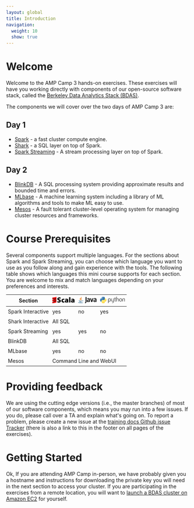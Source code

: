 ```yaml
---
layout: global
title: Introduction
navigation:
  weight: 10
  show: true
---
```


# Welcome
Welcome to the AMP Camp 3 hands-on exercises. These exercises will have you working directly with components of our open-source software stack,
called the <a href="https://amplab.cs.berkeley.edu/software/">Berkeley Data Analytics Stack
(BDAS)</a>.


The components we will cover over the two days of AMP Camp 3 are:

## Day 1

* [Spark](http://spark.incubator.apache.org) - a fast cluster compute engine.
* [Shark](http://shark.cs.berkeley.edu) - a SQL layer on top of Spark.
* [Spark Streaming](http://spark-project.org/docs/latest/streaming-programming-guide.html) - A stream processing layer on top of Spark.

## Day 2
* [BlinkDB](http://blinkdb.org) - A SQL processing system providing approximate results and bounded time and errors.
* [MLbase](http://mlbase.org) - A machine learning system including a library of ML algorithms and tools to make ML easy to use.
* [Mesos](http://mesos.apache.org) - A fault tolerant cluster-level operating system for managing cluster resources and frameworks.


# Course Prerequisites
Several components support multiple languages. For the sections about Spark and Spark Streaming, you can choose which language you want to use as you follow along and gain experience with the tools. The following table shows which languages this mini course supports for each section. You are welcome to mix and match languages depending on your preferences and interests.

<center>
<style type="text/css">
table td, table th {
  padding: 5px;
}
</style>
<table class="bordered">
<thead>
<tr>
  <th>Section</th>
    <th><img src="img/scala-sm.png"/></th>
    <th><img src="img/java-sm.png"/></th>
    <th><img src="img/python-sm.png"/>
  </th>
</tr>
</thead><tbody>
<tr>
  <td>Spark Interactive</td>
  <td class="yes">yes</td>
  <td class="no">no</td>
  <td class="yes">yes</td>
</tr><tr>
  <td>Shark Interactive</td>
  <td colspan="3" class="yes">All SQL</td>
</tr><tr>
  <td>Spark Streaming</td>
  <td class="yes">yes</td>
  <td class="yes">yes</td>
  <td class="no">no</td>
</tr><tr>
  <td>BlinkDB</td>
  <td colspan="3" class="yes">All SQL</td>
</tr><tr>
  <td>MLbase</td>
  <td class="yes">yes</td>
  <td class="no">no</td>
  <td class="no">no</td>
</tr><tr>
  <td>Mesos</td>
  <td colspan="3" class="yes">Command Line and WebUI</td>
</tr>
</tbody>
</table>
</center>

# Providing feedback
We are using the cutting edge versions (i.e., the master branches) of most of our software components, which means you may run into a few issues. If you do, please call over a TA and explain what's going on. To report a problem, please create a new issue at the <a href="https://github.com/amplab/training/issues">training docs Github issue Tracker</a> (there is also a link to this in the footer on all pages of the exercises).

# Getting Started

Ok, If you are attending AMP Camp in-person, we have probably given you a hostname and instructions for downloading the private key you will need in the next section to access your cluster.
If you are participating in the exercises from a remote location, you will want to [launch a BDAS cluster on Amazon EC2](launching-a-bdas-cluster-on-ec2.html) for yourself.
